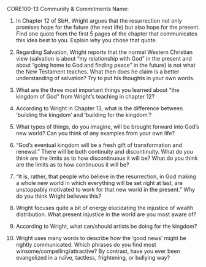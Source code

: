 
CORE100-13	Community & Commitments	Name:

1)	In Chapter 12 of SbH, Wright argues that the resurrection not only promises hope for the future (the next life) but also hope for the present. Find one quote from the first 5 pages of the chapter that communicates this idea best to you. Explain why you chose that quote.

2)	Regarding Salvation, Wright reports that the normal Western Christian view (salvation is about “my relationship with God” in the present and about “going home to God and finding peace” in the future) is not what the New Testament teaches. What then does he claim is a better understanding of salvation? Try to put his thoughts in your own words.

3)	What are the three most important things you learned about “the kingdom of God” from Wright’s teaching in chapter 12?

4)	According to Wright in Chapter 13, what is the difference between ‘building the kingdom’ and ‘building for the kingdom’?


5)	What types of things, do you imagine, will be brought forward into God’s new world? Can you think of any examples from your own life?

6)	“God’s eventual kingdom will be a fresh gift of transformation and renewal.” There will be both continuity and discontinuity. What do you think are the limits as to how discontinuous it will be? What do you think are the limits as to how continuous it will be?


7)	“It is, rather, that people who believe in the resurrection, in God making a whole new world in which everything will be set right at last, are unstoppably motivated to work for that new world in the present.” Why do you think Wright believes this?

8)	Wright focuses quite a bit of energy elucidating the injustice of wealth distribution. What present injustice in the world are you most aware of?


9)	According to Wright, what can/should artists be doing for the kingdom?

10)	Wright uses many words to describe how the ‘good news’ might be rightly communicated. Which phrases do you find most winsome/compelling/attractive? By contrast, have you ever been evangelized in a naïve, tactless, frightening, or bullying way?


